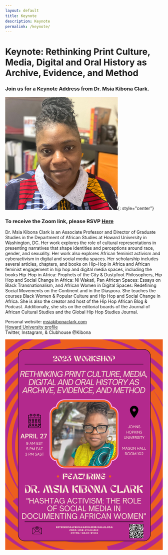 ```yaml
---
layout: default
title: Keynote
description: Keynote
permalink: /keynote/
---
```


# Keynote: Rethinking Print Culture, Media, Digital and Oral History as Archive, Evidence, and Method

### Join us for a Keynote Address from Dr. Msia Kibona Clark.
![](../pages/images/msia3.jpeg){: style="center"}

### To receive the Zoom link, please RSVP [Here](https://docs.google.com/forms/d/e/1FAIpQLScelKAZUud_q_hu3fmhaBa_SfbmrJeFB8MeHyPwD88EqZ0tlA/viewform?usp=sf_link)

Dr. Msia Kibona Clark is an Associate Professor and Director of Graduate Studies in the Department of African Studies at Howard University in Washington, DC. Her work explores the role of cultural representations in presenting narratives that shape identities and perceptions around race, gender, and sexuality. Her work also explores African feminist activism and cyberactivism in digital and social media spaces. Her scholarship includes several articles, chapters, and books on Hip-Hop in Africa and African feminist engagement in hip hop and digital media spaces, including the books Hip-Hop in Africa: Prophets of the City & Dustyfoot Philosophers, Hip Hop and Social Change in Africa: Ni Wakati, Pan African Spaces: Essays on Black Transnationalism, and African Women in Digital Spaces: Redefining Social Movements on the Continent and in the Diaspora. She teaches the courses Black Women & Popular Culture and Hip Hop and Social Change in Africa. She is also the creator and host of the Hip Hop African Blog & Podcast. Additionally, she sits on the editorial boards of the Journal of African Cultural Studies and the Global Hip Hop Studies Journal.  

Personal website: [msiakibonaclark.com](https://msiakibonaclark.com)  
[Howard University profile](https://profiles.howard.edu/msia-clark)  
Twitter, Instagram, & Clubhouse @Kibona


![Event Flyer](../pages/images/afprint_keynote.jpeg)


